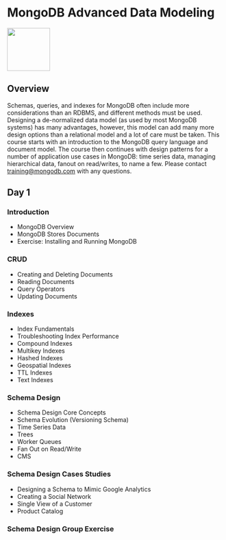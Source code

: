 # MongoDB Advanced Data Modeling

<img src="img/mongodb-university-logo.png" class="floatright single" style="width: 100px">

## Overview

Schemas, queries, and indexes for MongoDB often include more considerations than an RDBMS, and different methods must be used.  Designing a de-normalized data model (as used by most MongoDB systems) has many advantages, however, this model can add many more design options than a relational model and a lot of care must be taken.  This course starts with an introduction to the MongoDB query language and document model.  The course then continues with design patterns for a number of application use cases in MongoDB: time series data, managing hierarchical data, fanout on read/writes, to name a few.  Please contact <a href="mailto:training@mongodb.com">training@mongodb.com</a> with any questions.

## Day 1

### Introduction

* MongoDB Overview
* MongoDB Stores Documents
* Exercise: Installing and Running MongoDB

### CRUD

* Creating and Deleting Documents
* Reading Documents
* Query Operators
* Updating Documents

### Indexes

* Index Fundamentals
* Troubleshooting Index Performance
* Compound Indexes
* Multikey Indexes
* Hashed Indexes
* Geospatial Indexes
* TTL Indexes
* Text Indexes

### Schema Design

* Schema Design Core Concepts
* Schema Evolution (Versioning Schema)
* Time Series Data
* Trees
* Worker Queues
* Fan Out on Read/Write
* CMS

### Schema Design Cases Studies

* Designing a Schema to Mimic Google Analytics
* Creating a Social Network
* Single View of a Customer
* Product Catalog

### Schema Design Group Exercise


<style>#resources_table{display:none;}</style>